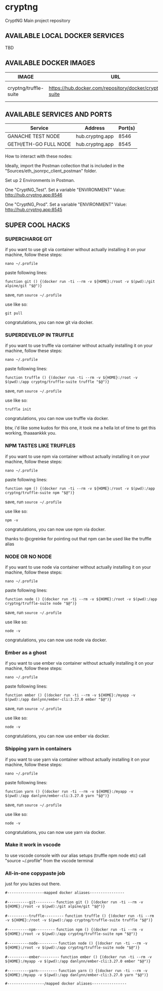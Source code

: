 # cryptng
CryptNG Main project repository

## AVAILABLE LOCAL DOCKER SERVICES ##
TBD

## AVAILABLE DOCKER IMAGES ##

| IMAGE | URL | BASE |
| ------------- | ------------- | ------------- |
| cryptng/truffle-suite | https://hub.docker.com/repository/docker/cryptng/truffle-suite | DEBIAN BUSTER SLIM |

## AVAILABLE SERVICES AND PORTS ##

| Service | Address | Port(s) |
| ------------- | ------------- | ------------- |
| GANACHE TEST NODE | hub.cryptng.app | 8546 |
| GETH/ETH-GO FULL NODE | hub.cryptng.app | 8545 |


How to interact with these nodes:

Ideally, import the Postman collection that is included in the
"Sources/eth_jsonrpc_client_postman" folder.

Set up 2 Environments in Postman.

One "CryptNG_Test".
Set a variable "ENVIRONMENT"
Value: http://hub.cryptng.app:8546

One "CryptNG_Prod".
Set a variable "ENVIRONMENT"
Value: http://hub.cryptng.app:8545


## SUPER COOL HACKS ##

### SUPERCHARGE GIT ###
if you want to use git via container without actually installing it on your machine, follow these steps:

`nano ~/.profile`

paste following lines:

`function git () {(docker run -ti --rm -v ${HOME}:/root -v $(pwd):/git alpine/git "$@")}`

save, run 
`source ~/.profile`

use like so:

`git pull`

congratulations, you can now git via docker.

### SUPERDEVELOP IN TRUFFLE ###
if you want to use truffle via container without actually installing it on your machine, follow these steps:

`nano ~/.profile`

paste following lines:

`function truffle () {(docker run -ti --rm -v ${HOME}:/root -v $(pwd):/app cryptng/truffle-suite truffle "$@")}`

save, run 
`source ~/.profile`

use like so:

`truffle init`

congratulations, you can now use truffle via docker.

btw, i'd like some kudos for this one, it took me a hella lot of time to get this working, thaaaankkk you.


### NPM TASTES LIKE TRUFFLES ###
if you want to use npm via container without actually installing it on your machine, follow these steps:

`nano ~/.profile`

paste following lines:

`function npm () {(docker run -ti --rm -v ${HOME}:/root -v $(pwd):/app cryptng/truffle-suite npm "$@")}`

save, run 
`source ~/.profile`

use like so:

`npm -v`

congratulations, you can now use npm via docker.

thanks to @cgreinke for pointing out that npm can be used like the truffle alias

### NODE OR NO NODE ###
if you want to use node via container without actually installing it on your machine, follow these steps:

`nano ~/.profile`

paste following lines:

`function node () {(docker run -ti --rm -v ${HOME}:/root -v $(pwd):/app cryptng/truffle-suite node "$@")}`

save, run 
`source ~/.profile`

use like so:

`node -v`

congratulations, you can now use node via docker.


### Ember as a ghost ###


if you want to use ember via container without actually installing it on your machine, follow these steps:

`nano ~/.profile`

paste following lines:

`function ember () {(docker run -ti --rm -v ${HOME}:/myapp -v $(pwd):/app danlynn/ember-cli:3.27.0 ember "$@")}`

save, run 
`source ~/.profile`

use like so:

`node -v`

congratulations, you can now use ember via docker.

### Shipping yarn in containers ###


if you want to use yarn via container without actually installing it on your machine, follow these steps:

`nano ~/.profile`

paste following lines:

`function yarn () {(docker run -ti --rm -v ${HOME}:/myapp -v $(pwd):/app danlynn/ember-cli:3.27.0 yarn "$@")}`

save, run 
`source ~/.profile`

use like so:

`node -v`

congratulations, you can now use yarn via docker.



### Make it work in vscode ###

to use vscode console with our alias setups (truffle npm node etc)
call "source ~/.profile" from the vscode terminal


### All-in-one copypaste job ###

just for you lazies out there.

`#-----------------mapped docker aliases----------------`

`#----------git---------`
`function git () {(docker run -ti --rm -v ${HOME}:/root -v $(pwd):/git alpine/git "$@")}`

`#----------truffle---------`
`function truffle () {(docker run -ti --rm -v ${HOME}:/root -v $(pwd):/app cryptng/truffle-suite truffle "$@")}`

`#----------npm---------`
`function npm () {(docker run -ti --rm -v ${HOME}:/root -v $(pwd):/app cryptng/truffle-suite npm "$@")}`

`#----------node---------`
`function node () {(docker run -ti --rm -v ${HOME}:/root -v $(pwd):/app cryptng/truffle-suite node "$@")}`

`#----------ember---------`
`function ember () {(docker run -ti --rm -v ${HOME}:/myapp -v $(pwd):/app danlynn/ember-cli:3.27.0 ember "$@")}`

`#----------yarn---------`
`function yarn () {(docker run -ti --rm -v ${HOME}:/myapp -v $(pwd):/app danlynn/ember-cli:3.27.0 yarn "$@")}`

`#-----------------/mapped docker aliases----------------`